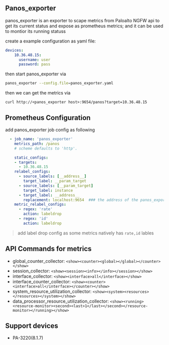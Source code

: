 Panos_exporter
---
panos_exporter is an exporter to scape metrics from Paloalto NGFW api to get its current status and expose as prometheus metrics; and it can be used to montior its running statuss 


create a example configuration as yaml file:
```yaml
devices:
    10.36.48.15:
      username: user
      password: pass
```

then start panos_exporter via 
```sh
panos_exporter --config.file=panos_exporter.yaml 
```

then we can get the metrics via 
```
curl http://<panos_exporter host>:9654/panos?target=10.36.48.15

```

## Prometheus Configuration
add panos_exporter job config as following
  ```yaml
    - job_name: 'panos_exporter'
      metrics_path: /panos
      # scheme defaults to 'http'.

      static_configs:
      - targets:
        - 10.36.48.15
      relabel_configs:
        - source_labels: [__address__]
          target_label: __param_target
        - source_labels: [__param_target]
          target_label: instance
        - target_label: __address__
          replacement: localhost:9654  ### the address of the panos_exporter address
      metric_relabel_configs:
        - regex: 'rate'
          action: labeldrop
        - regex: 'id'
          action: labeldrop 

  ```
  > add label drop config as some metrics natively has `rate,id` lables
## API Commands for metrics
- global_counter_collector: `<show><counter><global></global></counter></show>`
- session_collector: `<show><session><info></info></session></show>`
- interface_collector: `<show><interface>all</interface></show>`
- interface_counter_collector: `<show><counter><interface>all</interface></counter></show>`
- system_resource_utilization_collector: `<show><system><resources></resources></system></show>`
- data_processor_resource_utilization_collector: `<show><running><resource-monitor><second><last>1</last></second></resource-monitor></running></show>`

## Support devices
- PA-3220(8.1.7)
